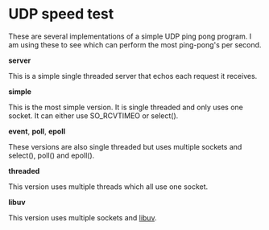 UDP speed test
==============

These are several implementations of a simple UDP ping pong program. I am using these to see which can perform the most ping-pong's per second.


**server**

This is a simple single threaded server that echos each request it receives.

**simple**

This is the most simple version. It is single threaded and only uses one socket. It can either use SO\_RCVTIMEO or select().

**event**, **poll**, **epoll**

These versions are also single threaded but uses multiple sockets and select(), poll() and epoll().

**threaded**

This version uses multiple threads which all use one socket.

**libuv**

This version uses multiple sockets and [libuv](https://github.com/joyent/libuv).

